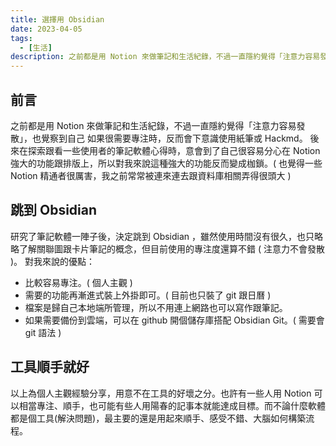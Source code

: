 ```yaml
---
title: 選擇用 Obsidian
date: 2023-04-05
tags:
  - [生活]
description: 之前都是用 Notion 來做筆記和生活紀錄，不過一直隱約覺得「注意力容易發散」，也覺察到自己如果很需要專注時，反而會下意識使用紙筆......
---
```


<!-- heroImagePath: '/images/select-obsidian.jpg' -->


## 前言

之前都是用 Notion 來做筆記和生活紀錄，不過一直隱約覺得「注意力容易發散」，也覺察到自己
如果很需要專注時，反而會下意識使用紙筆或 Hackmd。
後來在探索跟看一些使用者的筆記軟體心得時，意會到了自己很容易分心在 Notion 強大的功能跟排版上，所以對我來說這種強大的功能反而變成枷鎖。( 也覺得一些 Notion 精通者很厲害，我之前常常被連來連去跟資料庫相關弄得很頭大 )

## 跳到 Obsidian

研究了筆記軟體一陣子後，決定跳到 Obsidian ，雖然使用時間沒有很久，也只略略了解關聯圖跟卡片筆記的概念，但目前使用的專注度還算不錯 ( 注意力不會發散 )。
對我來說的優點：
- 比較容易專注。( 個人主觀 )
- 需要的功能再漸進式裝上外掛即可。( 目前也只裝了 git 跟日曆 )
- 檔案是歸自己本地端所管理，所以不用連上網路也可以寫作跟筆記。
- 如果需要備份到雲端，可以在 github 開個儲存庫搭配 Obsidian Git。( 需要會 git 語法 )

## 工具順手就好

以上為個人主觀經驗分享，用意不在工具的好壞之分。也許有一些人用 Notion 可以相當專注、順手，也可能有些人用陽春的記事本就能達成目標。而不論什麼軟體都是個工具(解決問題)，最主要的還是用起來順手、感受不錯、大腦如何構築流程。



